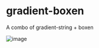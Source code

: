 # gradient-boxen

A combo of gradient-string + boxen

![image](https://user-images.githubusercontent.com/38729705/193000578-d584d1fd-e882-4a69-8d1a-ad8a9c8607ce.png)
